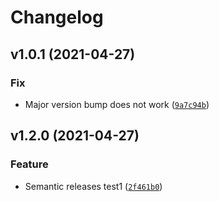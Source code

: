 # Changelog

<!--next-version-placeholder-->

## v1.0.1 (2021-04-27)
### Fix
* Major version bump does not work ([`9a7c94b`](https://github.com/CrinitusFeles/OAI_Modbus/commit/9a7c94b567ee9c7813c89a34a2a6cb5a40b4d1c1))

## v1.2.0 (2021-04-27)
### Feature
* Semantic releases test1 ([`2f461b0`](https://github.com/CrinitusFeles/OAI_Modbus/commit/2f461b0c4990384c29073f649dd6e30e1b62b190))
